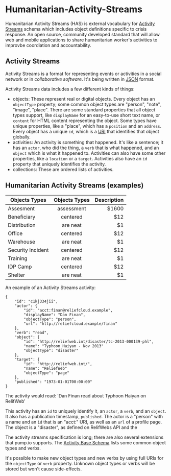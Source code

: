 Humanitarian-Activity-Streams
==============================

Humanitarian Activity Streams (HAS) is external vocabulary for [Activity Streams](http://activitystrea.ms/) schema which includes object definitions specific to crisis response.  An open source, community developed standard that will allow web and mobile applications to share humanitarian worker's activities to improvbe coordiation and accountability.


## Activity Streams

Activity Streams is a format for representing events or activities in
a social network or in *collaborative software*. It's being written in
[JSON](http://json.org/) format.

Activity Streams data includes a few different kinds of things:

* objects: These represent real or digital objects. Every object has
  an `objectType` property; some common object types are "person",
  "note", "image", "place". There are some standard properties that
  all object types support, like `displayName` for an easy-to-use
  short text name, or `content` for HTML content representing the
  object. Some types have unique properties, like a "place", which has
  a `position` and an `address`. Every object has a unique `id`,
  which is a
  [URI](http://en.wikipedia.org/wiki/Uniform_resource_identifier) that
  identifies that object globally.
* activities: An activity is something that happened. It's like a
  sentence; it has an `actor`, who did the thing, a `verb` that is
  what happened, and an `object` which is what it happened
  to. Activities can also have some other properties, like a
  `location` or a `target`. Activities also have an `id` property that
  uniquely identifies the activity.
* collections: These are ordered lists of activities.

## Humanitarian Activity Streams (examples)

| Objects  Types      | Objects  Types          | Description             |
| -------------       |:-------------:| -----:|
| Assesment          | assessment | $1600 |
| Beneficiary         | centered      |   $12 |
| Distribution      | are neat      |    $1 |
| Office           | centered      |   $12 |
| Warehouse       | are neat      |    $1 |
| Security Incident            | centered      |   $12 |
| Training      | are neat      |    $1 |
| IDP Camp            | centered      |   $12 |
| Shelter  | are neat      |    $1 |


An example of an Activity Streams activity:

    {
        "id": "c1kj334jii",
        "actor": {
            "id": "acct:finan@reliefcloud.example",
            "displayName": "Dan Finan",
            "objectType": "person",
            "url": "http://reliefcloud.example/finan"
        },
        "verb": "read",
        "object": {
            "id": "http://reliefweb.int/disaster/tc-2013-000139-phl",
            "name": "Typhoon Haiyan - Nov 2013"
            "objectType": "disaster"
        },
        "target": {
            "id": "http://reliefweb.int/",
            "name": "ReliefWeb"
            "objectType": "page"
        },
        "published": "1973-01-01T00:00:00"
    }


The activity would read:  'Dan Finan read about Typhoon Haiyan on RelifWeb'

This activity has an `id` to uniquely identify it, an `actor`, a
`verb`, and an `object`. It also has a publication timestamp,
`published`. The actor is a "person" with a name and an `id` that is
an "acct:" URI, as well as an `url` of a profile page. The object is a
"disaster", as defined on RelifWebs API and the 

The activity streams specification is long; there are also several
extensions that pump.io supports. The
[Activity Base Schema](http://activitystrea.ms/specs/json/schema/activity-schema.html)
lists some common object types and verbs.

It's possible to make new object types and new verbs by using full
URIs for the `objectType` or `verb` property. Unknown object types or
verbs will be stored but won't cause side-effects.

